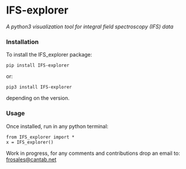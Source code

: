 # IFS-explorer
_A python3 visualization tool for integral field spectroscopy (IFS) data_

### Installation
To install the IFS_explorer package:
```
pip install IFS-explorer
```
or:
```
pip3 install IFS-explorer
```
depending on the version.

### Usage
Once installed, run in any python terminal:
```
from IFS_explorer import *
x = IFS_explorer()
```

Work in progress, for any comments and contributions drop an email to: frosales@cantab.net

